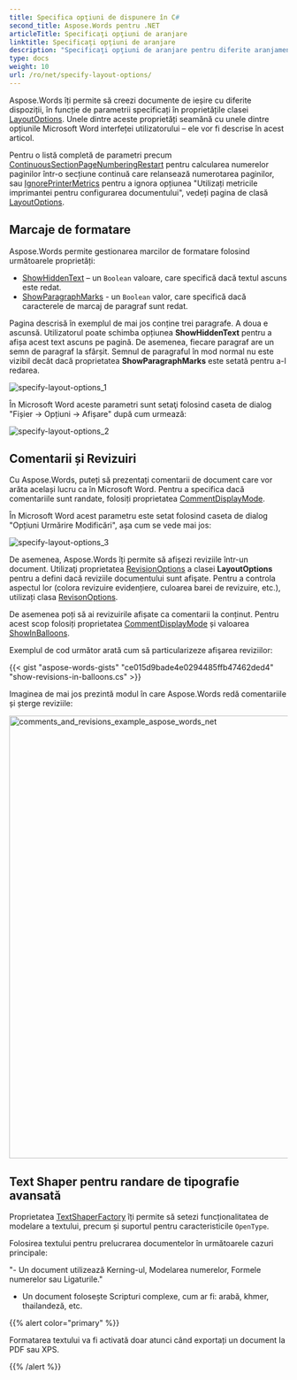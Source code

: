 ```yaml
---
title: Specifica opţiuni de dispunere în C#
second_title: Aspose.Words pentru .NET
articleTitle: Specificaţi opţiuni de aranjare
linktitle: Specificaţi opţiuni de aranjare
description: "Specificaţi opţiuni de aranjare pentru diferite aranjamente de documente folosind C#."
type: docs
weight: 10
url: /ro/net/specify-layout-options/
---
```


Aspose.Words îți permite să creezi documente de ieșire cu diferite dispoziții, în funcție de parametrii specificați în proprietățile clasei [LayoutOptions](https://reference.aspose.com/words/net/aspose.words.layout/layoutoptions/). Unele dintre aceste proprietăți seamănă cu unele dintre opțiunile Microsoft Word interfeței utilizatorului – ele vor fi descrise în acest articol.

Pentru o listă completă de parametri precum [ContinuousSectionPageNumberingRestart](https://reference.aspose.com/words/net/aspose.words.layout/layoutoptions/continuoussectionpagenumberingrestart/) pentru calcularea numerelor paginilor într-o secțiune continuă care relansează numerotarea paginilor, sau [IgnorePrinterMetrics](https://reference.aspose.com/words/net/aspose.words.layout/layoutoptions/ignoreprintermetrics/) pentru a ignora opțiunea "Utilizați metricile imprimantei pentru configurarea documentului", vedeți pagina de clasă [LayoutOptions](https://reference.aspose.com/words/net/aspose.words.layout/layoutoptions/).

## Marcaje de formatare

Aspose.Words permite gestionarea marcilor de formatare folosind următoarele proprietăți:

- [ShowHiddenText](https://reference.aspose.com/words/net/aspose.words.layout/layoutoptions/showhiddentext/) – un `Boolean` valoare, care specifică dacă textul ascuns este redat.
- [ShowParagraphMarks](https://reference.aspose.com/words/net/aspose.words.layout/layoutoptions/showparagraphmarks/) - un `Boolean` valor, care specifică dacă caracterele de marcaj de paragraf sunt redat.

Pagina descrisă în exemplul de mai jos conține trei paragrafe. A doua e ascunsă. Utilizatorul poate schimba opțiunea **ShowHiddenText** pentru a afișa acest text ascuns pe pagină. De asemenea, fiecare paragraf are un semn de paragraf la sfârșit. Semnul de paragraful în mod normal nu este vizibil decât dacă proprietatea **ShowParagraphMarks** este setată pentru a-l redarea.

![specify-layout-options_1](specify-layout-options-1.png)

În Microsoft Word aceste parametri sunt setaţi folosind caseta de dialog "Fișier → Opțiuni → Afișare" după cum urmează:

![specify-layout-options_2](specify-layout-options-2.jpg)

## Comentarii și Revizuiri

Cu Aspose.Words, puteți să prezentați comentarii de document care vor arăta același lucru ca în Microsoft Word. Pentru a specifica dacă comentariile sunt randate, folosiți proprietatea [CommentDisplayMode](https://reference.aspose.com/words/net/aspose.words.layout/layoutoptions/commentdisplaymode/).

În Microsoft Word acest parametru este setat folosind caseta de dialog "Opțiuni Urmărire Modificări", așa cum se vede mai jos:

![specify-layout-options_3](specify-layout-options-3.jpg)

De asemenea, Aspose.Words îți permite să afișezi reviziile într-un document. Utilizaţi proprietatea [RevisionOptions](https://reference.aspose.com/words/net/aspose.words.layout/layoutoptions/revisionoptions/) a clasei **LayoutOptions** pentru a defini dacă reviziile documentului sunt afişate. Pentru a controla aspectul lor (colora revizuire evidențiere, culoarea barei de revizuire, etc.), utilizați clasa [RevisonOptions](https://reference.aspose.com/words/net/aspose.words.layout/revisionoptions/).

De asemenea poți să ai revizuirile afișate ca comentarii la conținut. Pentru acest scop folosiți proprietatea [CommentDisplayMode](https://reference.aspose.com/words/net/aspose.words.layout/layoutoptions/commentdisplaymode/) și valoarea [ShowInBalloons](https://reference.aspose.com/words/net/aspose.words.layout/commentdisplaymode/).

Exemplul de cod următor arată cum să particularizeze afişarea reviziilor:

{{< gist "aspose-words-gists" "ce015d9bade4e0294485ffb47462ded4" "show-revisions-in-balloons.cs" >}}

Imaginea de mai jos prezintă modul în care Aspose.Words redă comentariile și șterge reviziile:

<img src="specify-layout-options-4.png" alt="comments_and_revisions_example_aspose_words_net" style="width:800px"/>

## Text Shaper pentru randare de tipografie avansată

Proprietatea [TextShaperFactory](https://reference.aspose.com/words/net/aspose.words.layout/layoutoptions/textshaperfactory/) îți permite să setezi funcționalitatea de modelare a textului, precum și suportul pentru caracteristicile `OpenType`.

Folosirea textului pentru prelucrarea documentelor în următoarele cazuri principale:

"- Un document utilizează Kerning-ul, Modelarea numerelor, Formele numerelor sau Ligaturile."
- Un document folosește Scripturi complexe, cum ar fi: arabă, khmer, thailandeză, etc.

{{% alert color="primary" %}}

Formatarea textului va fi activată doar atunci când exportați un document la PDF sau XPS.

{{% /alert %}}
